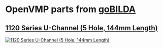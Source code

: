 # OpenVMP parts from [goBILDA](https://www.gobilda.com/)
## [1120 Series U-Channel (5 Hole, 144mm Length)](https://www.gobilda.com/1120-series-u-channel-5-hole-144mm-length/)

[<img alt='1120 Series U-Channel (5 Hole, 144mm Length)' src='../../../generated_files/parts/gobilda/structure-u-channel-5.svg'/>](../../../generated_files/parts/gobilda/structure-u-channel-5.stl)

